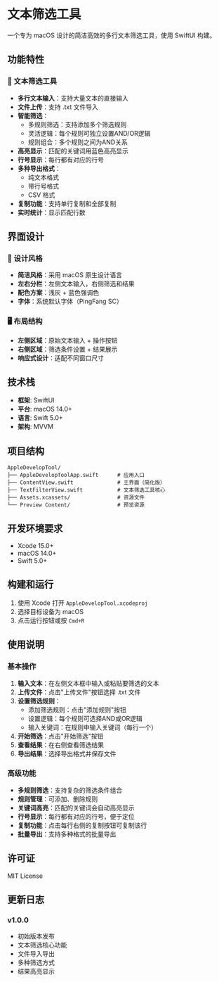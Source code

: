 # 文本筛选工具

一个专为 macOS 设计的简洁高效的多行文本筛选工具，使用 SwiftUI 构建。

## 功能特性

### 📝 文本筛选工具
- **多行文本输入**：支持大量文本的直接输入
- **文件上传**：支持 .txt 文件导入
- **智能筛选**：
  - 多规则筛选：支持添加多个筛选规则
  - 灵活逻辑：每个规则可独立设置AND/OR逻辑
  - 规则组合：多个规则之间为AND关系
- **高亮显示**：匹配的关键词用蓝色高亮显示
- **行号显示**：每行都有对应的行号
- **多种导出格式**：
  - 纯文本格式
  - 带行号格式
  - CSV 格式
- **复制功能**：支持单行复制和全部复制
- **实时统计**：显示匹配行数

## 界面设计

### 🎨 设计风格
- **简洁风格**：采用 macOS 原生设计语言
- **左右分栏**：左侧文本输入，右侧筛选和结果
- **配色方案**：浅灰 + 蓝色强调色
- **字体**：系统默认字体（PingFang SC）

### 🖥️ 布局结构
- **左侧区域**：原始文本输入 + 操作按钮
- **右侧区域**：筛选条件设置 + 结果展示
- **响应式设计**：适配不同窗口尺寸

## 技术栈

- **框架**: SwiftUI
- **平台**: macOS 14.0+
- **语言**: Swift 5.0+
- **架构**: MVVM

## 项目结构

```
AppleDevelopTool/
├── AppleDevelopToolApp.swift      # 应用入口
├── ContentView.swift              # 主界面（简化版）
├── TextFilterView.swift           # 文本筛选工具核心
├── Assets.xcassets/               # 资源文件
└── Preview Content/               # 预览资源
```

## 开发环境要求

- Xcode 15.0+
- macOS 14.0+
- Swift 5.0+

## 构建和运行

1. 使用 Xcode 打开 `AppleDevelopTool.xcodeproj`
2. 选择目标设备为 macOS
3. 点击运行按钮或按 `Cmd+R`

## 使用说明

### 基本操作
1. **输入文本**：在左侧文本框中输入或粘贴要筛选的文本
2. **上传文件**：点击"上传文件"按钮选择 .txt 文件
3. **设置筛选规则**：
   - 添加筛选规则：点击"添加规则"按钮
   - 设置逻辑：每个规则可选择AND或OR逻辑
   - 输入关键词：在规则中输入关键词（每行一个）
4. **开始筛选**：点击"开始筛选"按钮
5. **查看结果**：在右侧查看筛选结果
6. **导出结果**：选择导出格式并保存文件

### 高级功能
- **多规则筛选**：支持复杂的筛选条件组合
- **规则管理**：可添加、删除规则
- **关键词高亮**：匹配的关键词会自动高亮显示
- **行号显示**：每行都有对应的行号，便于定位
- **复制功能**：点击每行右侧的复制按钮可复制该行
- **批量导出**：支持多种格式的批量导出

## 许可证

MIT License

## 更新日志

### v1.0.0
- 初始版本发布
- 文本筛选核心功能
- 文件导入导出
- 多种筛选方式
- 结果高亮显示 